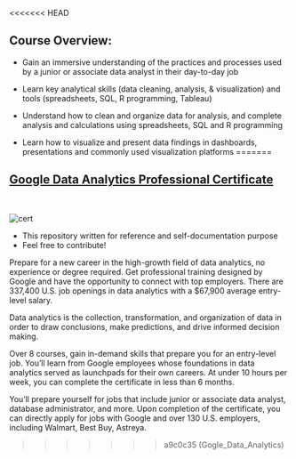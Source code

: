 <<<<<<< HEAD
## Course Overview:

- Gain an immersive understanding of the practices and processes used by a junior or associate data analyst in their day-to-day job

- Learn key analytical skills (data cleaning, analysis, & visualization) and tools (spreadsheets, SQL, R programming, Tableau) 

- Understand how to clean and organize data for analysis, and complete analysis and calculations using spreadsheets, SQL and R programming

- Learn how to visualize and present data findings in dashboards, presentations and commonly used visualization platforms
=======
## [Google Data Analytics Professional Certificate](https://www.coursera.org/professional-certificates/google-data-analytics)

&nbsp;

![cert](google-data-analytics.png)

* This repository written for reference and self-documentation purpose
* Feel free to contribute!

Prepare for a new career in the high-growth field of data analytics, no experience or degree required. Get professional training designed by Google and have the opportunity to connect with top employers. There are 337,400 U.S. job openings in data analytics with a $67,900 average entry-level salary.

Data analytics is the collection, transformation, and organization of data in order to draw conclusions, make predictions, and drive informed decision making. 

Over 8 courses, gain in-demand skills that prepare you for an entry-level job. You’ll learn from Google employees whose foundations in data analytics served as launchpads for their own careers. At under 10 hours per week, you can complete the certificate in less than 6 months. 

You’ll prepare yourself for jobs that include junior or associate data analyst, database administrator, and more. Upon completion of the certificate, you can directly apply for jobs with Google and over 130 U.S. employers, including Walmart, Best Buy, Astreya. 
>>>>>>> a9c0c35 (Gogle_Data_Analytics)
